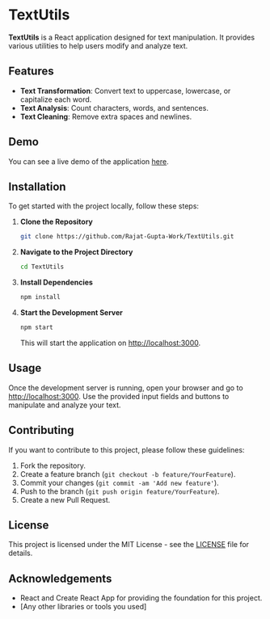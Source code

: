 # TextUtils

**TextUtils** is a React application designed for text manipulation. It provides various utilities to help users modify and analyze text.

## Features

- **Text Transformation**: Convert text to uppercase, lowercase, or capitalize each word.
- **Text Analysis**: Count characters, words, and sentences.
- **Text Cleaning**: Remove extra spaces and newlines.

## Demo

You can see a live demo of the application [here](https://textutils-a1fu.onrender.com/).

## Installation

To get started with the project locally, follow these steps:

1. **Clone the Repository**

   ```bash
   git clone https://github.com/Rajat-Gupta-Work/TextUtils.git
   ```

2. **Navigate to the Project Directory**

   ```bash
   cd TextUtils
   ```

3. **Install Dependencies**

   ```bash
   npm install
   ```

4. **Start the Development Server**

   ```bash
   npm start
   ```

   This will start the application on [http://localhost:3000](http://localhost:3000).

## Usage

Once the development server is running, open your browser and go to [http://localhost:3000](http://localhost:3000). Use the provided input fields and buttons to manipulate and analyze your text.

## Contributing

If you want to contribute to this project, please follow these guidelines:

1. Fork the repository.
2. Create a feature branch (`git checkout -b feature/YourFeature`).
3. Commit your changes (`git commit -am 'Add new feature'`).
4. Push to the branch (`git push origin feature/YourFeature`).
5. Create a new Pull Request.

## License

This project is licensed under the MIT License - see the [LICENSE](LICENSE) file for details.

## Acknowledgements

- React and Create React App for providing the foundation for this project.
- [Any other libraries or tools you used]
